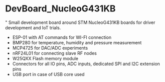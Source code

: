 # DevBoard_NucleoG431KB

" Small development board around STM NucleoG431KB boards for driver development and IoT trials.
 - ESP-01 with AT commands for WI-FI connection
 - BMP280 for temperature, humidity and pressure measurement
 - MCP4725 for DAC/ADC experiments
 - nRF24L01 for connecting slave RF nodes
 - W25QXX Flash memory module
 - Connectors for all IO pins, ADC inputs, dedicated SPI and I2C extension pins
 - USB port in case of USB core used
